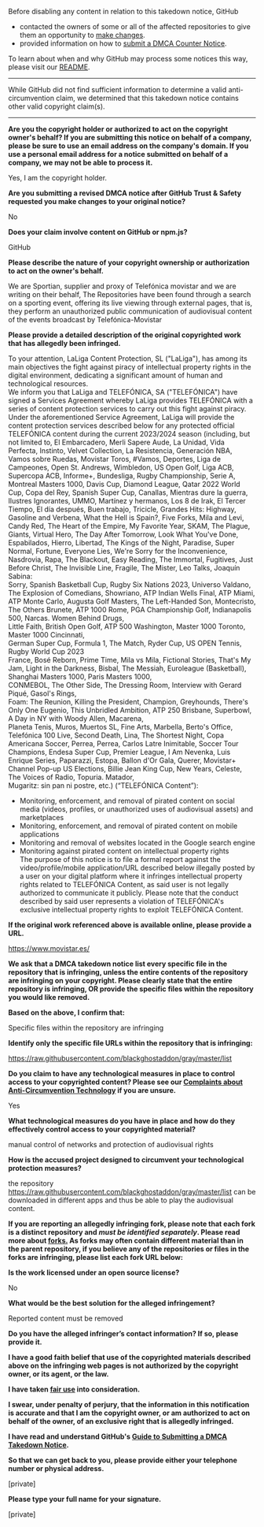 Before disabling any content in relation to this takedown notice, GitHub
- contacted the owners of some or all of the affected repositories to give them an opportunity to [make changes](https://docs.github.com/en/github/site-policy/dmca-takedown-policy#a-how-does-this-actually-work).
- provided information on how to [submit a DMCA Counter Notice](https://docs.github.com/en/articles/guide-to-submitting-a-dmca-counter-notice).

To learn about when and why GitHub may process some notices this way, please visit our [README](https://github.com/github/dmca/blob/master/README.md#anatomy-of-a-takedown-notice).

---

While GitHub did not find sufficient information to determine a valid anti-circumvention claim, we determined that this takedown notice contains other valid copyright claim(s).

---

**Are you the copyright holder or authorized to act on the copyright owner's behalf? If you are submitting this notice on behalf of a company, please be sure to use an email address on the company's domain. If you use a personal email address for a notice submitted on behalf of a company, we may not be able to process it.**

Yes, I am the copyright holder.

**Are you submitting a revised DMCA notice after GitHub Trust & Safety requested you make changes to your original notice?**

No

**Does your claim involve content on GitHub or npm.js?**

GitHub

**Please describe the nature of your copyright ownership or authorization to act on the owner's behalf.**

We are Sportian, supplier and proxy of Telefónica movistar and we are writing on their behalf, The Repositories have been found through a search on a sporting event, offering its live viewing through external pages, that is, they perform an unauthorized public communication of audiovisual content of the events broadcast by Telefónica-Movistar

**Please provide a detailed description of the original copyrighted work that has allegedly been infringed.**

To your attention,
LaLiga Content Protection, SL ("LaLiga"), has among its main objectives the fight against piracy of intellectual property rights in the digital environment, dedicating a significant amount of human and technological resources.  
We inform you that LaLiga and TELEFÓNICA, SA ("TELEFÓNICA") have signed a Services Agreement whereby LaLiga provides TELEFÓNICA with a series of content protection services to carry out this fight against piracy.  
Under the aforementioned Service Agreement, LaLiga will provide the content protection services described below for any protected official TELEFÓNICA content during the current 2023/2024 season (including, but not limited to, El Embarcadero, Merli Sapere Aude, La Unidad, Vida Perfecta, Instinto, Velvet Collection, La Resistencia, Generación NBA, Vamos sobre Ruedas, Movistar Toros, #Vamos, Deportes, Liga de Campeones, Open St. Andrews, Wimbledon, US Open Golf, Liga ACB, Supercopa ACB, Informe+, Bundesliga, Rugby Championship, Serie A, Montreal Masters 1000, Davis Cup, Diamond League, Qatar 2022 World Cup, Copa del Rey, Spanish Super Cup, Canallas, Mientras dure la guerra, Ilustres Ignorantes, UMMO, Martínez y hermanos, Los 8 de Irak, El Tercer Tiempo, El día después, Buen trabajo, Tricicle, Grandes Hits: Highway, Gasoline and Verbena, What the Hell is Spain?, Five Forks, Mila and Levi, Candy Red, The Heart of the Empire, My Favorite Year, SKAM, The Plague, Giants, Virtual Hero, The Day After Tomorrow, Look What You've Done, Espabilados, Hierro, Libertad, The Kings of the Night, Paradise, Super Normal, Fortune, Everyone Lies, We're Sorry for the Inconvenience, Nasdrovia, Rapa, The Blackout, Easy Reading, The Immortal, Fugitives, Just Before Christ, The Invisible Line, Fragile, The Mister, Leo Talks, Joaquín Sabina:  
Sorry, Spanish Basketball Cup, Rugby Six Nations 2023, Universo Valdano, The Explosion of Comedians, Showriano, ATP Indian Wells Final, ATP Miami, ATP Monte Carlo, Augusta Golf Masters, The Left-Handed Son, Montecristo, The Others Brunete, ATP 1000 Rome, PGA Championship Golf, Indianapolis 500, Narcas. Women Behind Drugs,  
Little Faith, British Open Golf, ATP 500 Washington, Master 1000 Toronto, Master 1000 Cincinnati,  
German Super Cup, Formula 1, The Match, Ryder Cup, US OPEN Tennis, Rugby World Cup 2023  
France, Bosé Reborn, Prime Time, Mila vs Mila, Fictional Stories, That's My Jam, Light in the Darkness, Bisbal, The Messiah, Euroleague (Basketball), Shanghai Masters 1000, Paris Masters 1000,  
CONMEBOL, The Other Side, The Dressing Room, Interview with Gerard Piqué, Gasol's Rings,  
Foam: The Reunion, Killing the President, Champion, Greyhounds, There's Only One Eugenio, This Unbridled Ambition, ATP 250 Brisbane, Superbowl, A Day in NY with Woody Allen, Macarena,  
Planeta Tenis, Muros, Muertos SL, Fine Arts, Marbella, Berto's Office, Telefónica 100 Live, Second Death, Lina, The Shortest Night, Copa Americana Soccer, Perrea, Perrea, Carlos Latre Inimitable, Soccer Tour Champions, Endesa Super Cup, Premier League, I Am Nevenka, Luis Enrique Series, Paparazzi, Estopa, Ballon d'Or Gala, Querer, Movistar+ Channel Pop-up US Elections, Billie Jean King Cup, New Years, Celeste, The Voices of Radio, Topuria. Matador,  
Mugaritz: sin pan ni postre, etc.) (“TELEFÓNICA Content”):  
- Monitoring, enforcement, and removal of pirated content on social media (videos, profiles, or unauthorized uses of audiovisual assets) and marketplaces
- Monitoring, enforcement, and removal of pirated content on mobile applications  
- Monitoring and removal of websites located in the Google search engine  
- Monitoring against pirated content on intellectual property rights  
The purpose of this notice is to file a formal report against the video/profile/mobile application/URL described below illegally posted by a user on your digital platform where it infringes intellectual property rights related to TELEFÓNICA Content, as said user is not legally authorized to communicate it publicly. Please note that the conduct described by said user represents a violation of TELEFÓNICA's exclusive intellectual property rights to exploit TELEFÓNICA Content.

**If the original work referenced above is available online, please provide a URL.**

https://www.movistar.es/

**We ask that a DMCA takedown notice list every specific file in the repository that is infringing, unless the entire contents of the repository are infringing on your copyright. Please clearly state that the entire repository is infringing, OR provide the specific files within the repository you would like removed.**

**Based on the above, I confirm that:**

Specific files within the repository are infringing

**Identify only the specific file URLs within the repository that is infringing:**

https://raw.githubusercontent.com/blackghostaddon/gray/master/list

**Do you claim to have any technological measures in place to control access to your copyrighted content? Please see our <a href="https://docs.github.com/articles/guide-to-submitting-a-dmca-takedown-notice#complaints-about-anti-circumvention-technology">Complaints about Anti-Circumvention Technology</a> if you are unsure.**

Yes

**What technological measures do you have in place and how do they effectively control access to your copyrighted material?**

manual control of networks and protection of audiovisual rights

**How is the accused project designed to circumvent your technological protection measures?**

the repository https://raw.githubusercontent.com/blackghostaddon/gray/master/list can be downloaded in different apps and thus be able to play the audiovisual content.

**If you are reporting an allegedly infringing fork, please note that each fork is a distinct repository and <i>must be identified separately</i>. Please read more about <a href="https://docs.github.com/articles/dmca-takedown-policy#b-what-about-forks-or-whats-a-fork">forks.</a> As forks may often contain different material than in the parent repository, if you believe any of the repositories or files in the forks are infringing, please list each fork URL below:**

**Is the work licensed under an open source license?**

No

**What would be the best solution for the alleged infringement?**

Reported content must be removed

**Do you have the alleged infringer’s contact information? If so, please provide it.**

**I have a good faith belief that use of the copyrighted materials described above on the infringing web pages is not authorized by the copyright owner, or its agent, or the law.**

**I have taken <a href="https://www.lumendatabase.org/topics/22">fair use</a> into consideration.**

**I swear, under penalty of perjury, that the information in this notification is accurate and that I am the copyright owner, or am authorized to act on behalf of the owner, of an exclusive right that is allegedly infringed.**

**I have read and understand GitHub's <a href="https://docs.github.com/articles/guide-to-submitting-a-dmca-takedown-notice/">Guide to Submitting a DMCA Takedown Notice</a>.**

**So that we can get back to you, please provide either your telephone number or physical address.**

[private]

**Please type your full name for your signature.**

[private]

